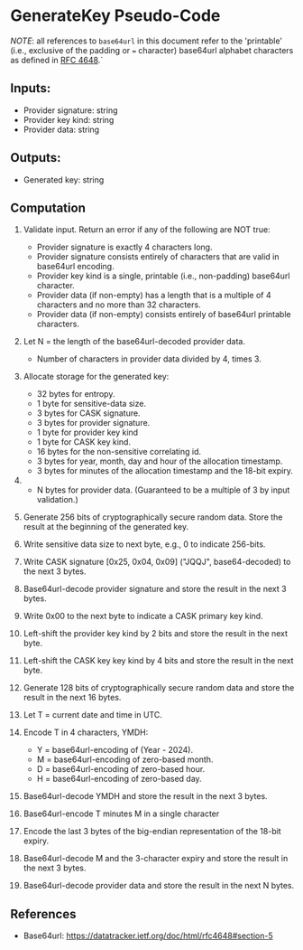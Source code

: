 # GenerateKey Pseudo-Code

*NOTE*: all references to `base64url` in this document refer to the 'printable' (i.e., exclusive of the padding or `=` character) base64url alphabet characters as defined in [RFC 4648](https://datatracker.ietf.org/doc/html/rfc4648#section-5).`

## Inputs:
- Provider signature: string
- Provider key kind: string
- Provider data: string

## Outputs:
- Generated key: string

## Computation
1. Validate input. Return an error if any of the following are NOT true:
    - Provider signature is exactly 4 characters long.
    - Provider signature consists entirely of characters that are valid in base64url encoding.
    - Provider key kind is a single, printable (i.e., non-padding) base64url character.
    - Provider data (if non-empty) has a length that is a multiple of 4 characters and no more than 32 characters.
    - Provider data (if non-empty) consists entirely of base64url printable characters.
1. Let N = the length of the base64url-decoded provider data.
    - Number of characters in provider data divided by 4, times 3.
1. Allocate storage for the generated key:
    - 32 bytes for entropy.
    - 1 byte for sensitive-data size.
    - 3 bytes for CASK signature.
    - 3 bytes for provider signature.
    - 1 byte for provider key kind
    - 1 byte for CASK key kind.
    - 16 bytes for the non-sensitive correlating id.
    - 3 bytes for year, month, day and hour of the allocation timestamp.
    - 3 bytes for minutes of the allocation timestamp and the 18-bit expiry.
1.  - N bytes for provider data. (Guaranteed to be a multiple of 3 by input validation.)

1. Generate 256 bits of cryptographically secure random data. Store the result at the beginning of the generated key.
1. Write sensitive data size to next byte, e.g., 0 to indicate 256-bits.
1. Write CASK signature [0x25, 0x04, 0x09] ("JQQJ", base64-decoded) to the next 3 bytes.
1. Base64url-decode provider signature and store the result in the next 3 bytes.
1. Write 0x00 to the next byte to indicate a CASK primary key kind.
1. Left-shift the provider key kind by 2 bits and store the result in the next byte.
1. Left-shift the CASK key key kind by 4 bits and store the result in the next byte.
1. Generate 128 bits of cryptographically secure random data and store the result in the next 16 bytes.
1. Let T = current date and time in UTC.
1. Encode T in 4 characters, YMDH:
    - Y = base64url-encoding of (Year - 2024).
    - M = base64url-encoding of zero-based month.
    - D = base64url-encoding of zero-based hour.
    - H = base64url-encoding of zero-based day.
1. Base64url-decode YMDH and store the result in the next 3 bytes.
1. Base64url-encode T minutes M in a single character
1. Encode the last 3 bytes of the big-endian representation of the 18-bit expiry.
1. Base64url-decode M and the 3-character expiry and store the result in the next 3 bytes.
1. Base64url-decode provider data and store the result in the next N bytes.

## References
- Base64url: https://datatracker.ietf.org/doc/html/rfc4648#section-5
